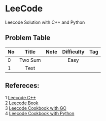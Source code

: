 # LeeCode
Leecode Solution with C++ and Python

## Problem Table
| No      | Title |  Note | Difficulty | Tag |
| :---  | :----: | :----: | :----: | ----: |
| 0     | Two Sum     |   |  Easy | |
| 1     | Text        |   |       | |

## Refereces:
1 [Leecode C++](https://github.com/pezy/LeetCode)  
2 [Leecode Book](https://github.com/changgyhub/leetcode_101)  
3 [Leecode Cookbook with GO](https://books.halfrost.com/leetcode/?continueFlag=512cb594e4f09a7c11aef05a8dbac2b3)  
4 [Leecode Cookbook with Python](https://github.com/wuduhren/leetcode-python)  